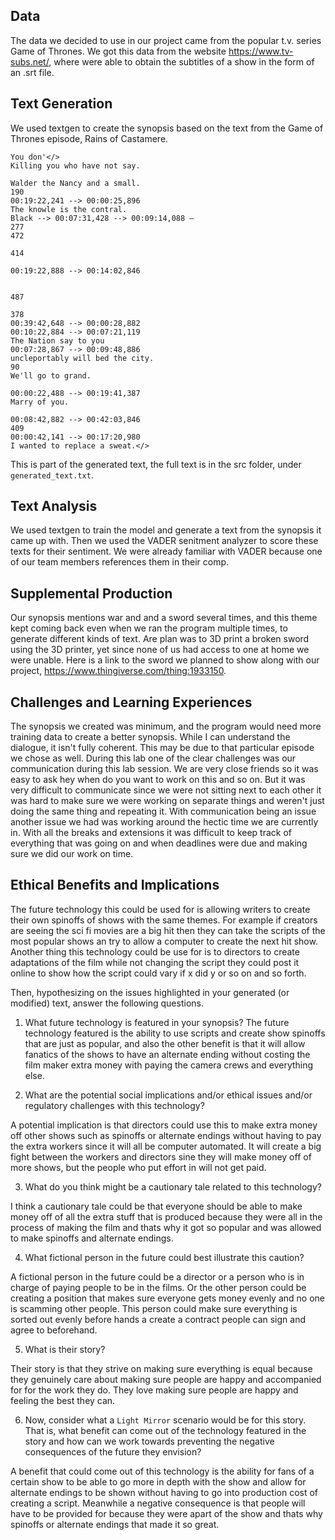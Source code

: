 ## Data

The data we decided to use in our project came from the popular t.v. series Game of Thrones. We got this data from the website https://www.tv-subs.net/, where were able to obtain the subtitles of a show in the form of an .srt file.
## Text Generation

We used textgen to create the synopsis based on the text from the Game of Thrones episode, Rains of Castamere.

```
You don'</>
Killing you who have not say.

Walder the Nancy and a small.
190
00:19:22,241 --> 00:00:25,896
The knowle is the contral.
Black --> 00:07:31,428 --> 00:09:14,088 —
277
472

414

00:19:22,888 --> 00:14:02,846


487

378
00:39:42,648 --> 00:00:28,882
00:10:22,884 --> 00:07:21,119
The Nation say to you
00:07:28,867 --> 00:09:48,886
uncleportably will bed the city.
90
We'll go to grand.

00:00:22,488 --> 00:19:41,387
Marry of you.

00:08:42,882 --> 00:42:03,846
409
00:00:42,141 --> 00:17:20,980
I wanted to replace a sweat.</>
```
This is part of the generated text, the full text is in the src folder, under ```generated_text.txt```.

## Text Analysis
We used textgen to train the model and generate a text from the synopsis it came up with. Then we used the VADER senitment analyzer to score these texts for their sentiment. We were already familiar with VADER because one of our team members references them in their comp.

## Supplemental Production

Our synopsis mentions war and and a sword several times, and this theme kept coming back even when we ran the program multiple times, to generate different kinds of text. Are plan was to 3D print a broken sword using the 3D printer, yet since none of us had access to one at home we were unable. Here is a link to the sword we planned to show along with our project, https://www.thingiverse.com/thing:1933150.

## Challenges and Learning Experiences
The synopsis we created was minimum, and the program would need more training data to create a better synopsis. While I can understand the dialogue, it isn't fully coherent. This may be due to that particular episode we chose as well.
During this lab one of the clear challenges was our communication during this lab session. We are very close friends so it was easy to ask hey when do you want to work on this and so on. But it was very difficult to communicate since we were not sitting next to each other it was hard to make sure we were working on separate things and weren't just doing the same thing and repeating it. With communication being an issue another issue we had was working around the hectic time we are currently in. With all the breaks and extensions it was difficult to keep track of everything that was going on and when deadlines were due and making sure we did our work on time.

## Ethical Benefits and Implications


The future technology this could be used for is allowing writers to create their own spinoffs of shows with the same themes. For example if creators are seeing the sci fi movies are a big hit then they can take the scripts of the most popular shows an try to allow a computer to create the next hit show. Another thing this technology could be use for is to directors to create adaptations of the film while not changing the script they could post it online to show how the script could vary if x did y or so on and so forth.

Then, hypothesizing on the issues highlighted in your generated (or modified) text, answer the following questions.

1. What future technology is featured in your synopsis?
The future technology featured is the ability to use scripts and create show spinoffs that are just as popular, and also the other benefit is that it will allow fanatics of the shows to have an alternate ending without costing the film maker extra money with paying the camera crews and everything else.

2. What are the potential social implications and/or ethical issues and/or regulatory challenges with this technology?

A potential implication is that directors could use this to make extra money off other shows such as spinoffs or alternate endings without having to pay the extra workers since it will all be computer automated. It will create a big fight between the workers and directors sine they will make money off of more shows, but the people who put effort in will not get paid.

3. What do you think might be a cautionary tale related to this technology?

I think a cautionary tale could be that everyone should be able to make money off of all the extra stuff that is produced because they were all in the process of making the film and thats why it got so popular and was allowed to make spinoffs and alternate endings.

4. What fictional person in the future could best illustrate this caution?

A fictional person in the future could be a director or a person who is in charge of paying people to be in the films. Or the other person could be creating a position that makes sure everyone gets money evenly and no one is scamming other people. This person could make sure everything is sorted out evenly before hands a create a contract people can sign and agree to beforehand.

5. What is their story?

Their story is that they strive on making sure everything is equal because they genuinely care about making sure people are happy and accompanied for for the work they do. They love making sure people are happy and feeling the best they can.

6. Now, consider what a ```Light Mirror``` scenario would be for this story. That is, what benefit can come out of the  technology featured in the story and how can we work towards preventing the negative consequences of the future they envision?

A benefit that could come out of this technology is the ability for fans of a certain show to be able to go more in depth with the show and allow for alternate endings to be shown without having to go into production cost of creating a script. Meanwhile a negative consequence is that people will have to be provided for because they were apart of the show and thats why spinoffs or alternate endings that made it so great.
